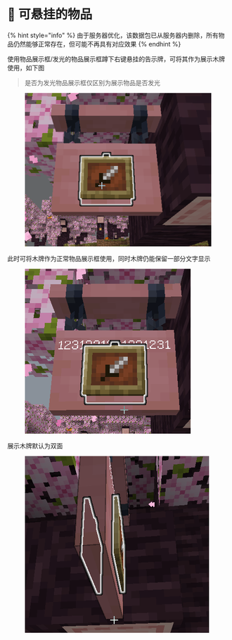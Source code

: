 # 🍭 可悬挂的物品

{% hint style="info" %}
由于服务器优化，该数据包已从服务器内删除，所有物品仍然能够正常存在，但可能不再具有对应效果
{% endhint %}

使用物品展示框/发光的物品展示框蹲下右键悬挂的告示牌，可将其作为展示木牌使用，如下图

> 是否为发光物品展示框仅区别为展示物品是否发光

<figure><img src="../.gitbook/assets/image (36).png" alt=""><figcaption></figcaption></figure>

此时可将木牌作为正常物品展示框使用，同时木牌仍能保留一部分文字显示

<figure><img src="../.gitbook/assets/image (37).png" alt=""><figcaption></figcaption></figure>

展示木牌默认为双面

<figure><img src="../.gitbook/assets/image (38).png" alt=""><figcaption></figcaption></figure>
